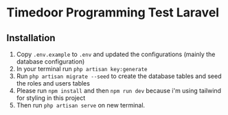 # Timedoor Programming Test Laravel


## Installation
1. Copy ``.env.example`` to ``.env`` and updated the configurations (mainly the database configuration)
2. In your terminal run ``php artisan key:generate``
3. Run ``php artisan migrate --seed`` to create the database tables and seed the roles and users tables
4. Please run ``npm install`` and then ``npm run dev`` because i'm using tailwind for styling in this project
5. Then run ``php artisan serve`` on new terminal.
